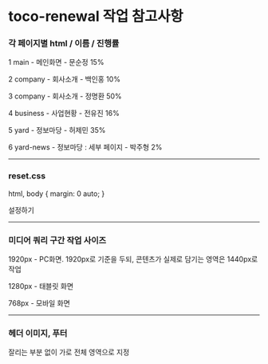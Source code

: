 # toco-renewal 작업 참고사항


### 각 페이지별 html / 이름 / 진행률

1 main - 메인화면 - 문순정 15%

2 company - 회사소개 - 백인홍 10%

3 company - 회사소개 - 정명환 50%

4 business - 사업현황 - 전유진 16%

5 yard - 정보마당 - 허제민 35%

6 yard-news - 정보마당 : 세부 페이지 - 박주형 2%

---

### reset.css

html, body {
  margin: 0 auto;
}

설정하기

---

### 미디어 쿼리 구간 작업 사이즈

1920px - PC화면. 1920px로 기준을 두되, 콘텐츠가 실제로 담기는 영역은 1440px로 작업

1280px - 태블릿 화면

768px - 모바일 화면

---

### 헤더 이미지, 푸터

잘리는 부분 없이 가로 전체 영역으로 지정
